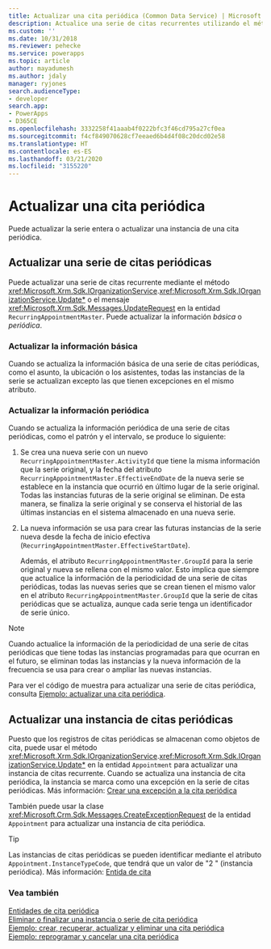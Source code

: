 ```yaml
---
title: Actualizar una cita periódica (Common Data Service) | Microsoft Docs
description: Actualice una serie de citas recurrentes utilizando el método IOrganizationService.Entity o el mensaje UpdateRequest en la entidad RecurringAppointmentMaster.
ms.custom: ''
ms.date: 10/31/2018
ms.reviewer: pehecke
ms.service: powerapps
ms.topic: article
author: mayadumesh
ms.author: jdaly
manager: ryjones
search.audienceType:
- developer
search.app:
- PowerApps
- D365CE
ms.openlocfilehash: 3332258f41aaab4f0222bfc3f46cd795a27cf0ea
ms.sourcegitcommit: f4cf849070628cf7eeaed6b4d4f08c20dcd02e58
ms.translationtype: HT
ms.contentlocale: es-ES
ms.lasthandoff: 03/21/2020
ms.locfileid: "3155220"
---
```

# <a name="update-a-recurring-appointment"></a>Actualizar una cita periódica

Puede actualizar la serie entera o actualizar una instancia de una cita periódica.  
  
## <a name="update-a-recurring-appointment-series"></a>Actualizar una serie de citas periódicas  
 Puede actualizar una serie de citas recurrente mediante el método <xref:Microsoft.Xrm.Sdk.IOrganizationService>.<xref:Microsoft.Xrm.Sdk.IOrganizationService.Update*> o el mensaje <xref:Microsoft.Xrm.Sdk.Messages.UpdateRequest> en la entidad `RecurringAppointmentMaster`. Puede actualizar la información *básica* o *periódica*.  
  
### <a name="update-basic-information"></a>Actualizar la información básica  
 Cuando se actualiza la información básica de una serie de citas periódicas, como el asunto, la ubicación o los asistentes, todas las instancias de la serie se actualizan excepto las que tienen excepciones en el mismo atributo.  
  
### <a name="update-recurrence-information"></a>Actualizar la información periódica  
 Cuando se actualiza la información periódica de una serie de citas periódicas, como el patrón y el intervalo, se produce lo siguiente:  
  
1. Se crea una nueva serie con un nuevo `RecurringAppointmentMaster.ActivityId` que tiene la misma información que la serie original, y la fecha del atributo `RecurringAppointmentMaster.EffectiveEndDate` de la nueva serie se establece en la instancia que ocurrió en último lugar de la serie original. Todas las instancias futuras de la serie original se eliminan. De esta manera, se finaliza la serie original y se conserva el historial de las últimas instancias en el sistema almacenado en una nueva serie.  
  
2. La nueva información se usa para crear las futuras instancias de la serie nueva desde la fecha de inicio efectiva (`RecurringAppointmentMaster.EffectiveStartDate`).  
  
   Además, el atributo `RecurringAppointmentMaster.GroupId` para la serie original y nueva se rellena con el mismo valor. Esto implica que siempre que actualice la información de la periodicidad de una serie de citas periódicas, todas las nuevas series que se crean tienen el mismo valor en el atributo `RecurringAppointmentMaster.GroupId` que la serie de citas periódicas que se actualiza, aunque cada serie tenga un identificador de serie único.  
  
> [!NOTE]
>  Cuando actualice la información de la periodicidad de una serie de citas periódicas que tiene todas las instancias programadas para que ocurran en el futuro, se eliminan todas las instancias y la nueva información de la frecuencia se usa para crear o ampliar las nuevas instancias.  
  
 Para ver el código de muestra para actualizar una serie de citas periódica, consulta [Ejemplo: actualizar una cita periódica](org-service/samples/reschedule-cancel-recurring-appointment.md).  
  
## <a name="update-a-recurring-appointment-instance"></a>Actualizar una instancia de citas periódicas  
 Puesto que los registros de citas periódicas se almacenan como objetos de cita, puede usar el método <xref:Microsoft.Xrm.Sdk.IOrganizationService>.<xref:Microsoft.Xrm.Sdk.IOrganizationService.Update*> en la entidad `Appointment` para actualizar una instancia de citas recurrente. Cuando se actualiza una instancia de cita periódica, la instancia se marca como una excepción en la serie de citas periódicas. Más información: [Crear una excepción a la cita periódica](create-recurring-appointment-series-instance-exception.md#bkmk_createexception)  
  
 También puede usar la clase <xref:Microsoft.Crm.Sdk.Messages.CreateExceptionRequest> de la entidad `Appointment` para actualizar una instancia de cita periódica.  
  
> [!TIP]
>  Las instancias de citas periódicas se pueden identificar mediante el atributo `Appointment.InstanceTypeCode`, que tendrá que un valor de "2 " (instancia periódica). Más información: [Entida de cita](reference/entities/appointment.md)  
  
### <a name="see-also"></a>Vea también  
 [Entidades de cita periódica](/dynamics365/customer-engagement/developer/recurring-appointment-entities)   
 [Eliminar o finalizar una instancia o serie de cita periódica](/dynamics365/customer-engagement/developer/delete-or-end-a-recurring-appointment-series-or-instance)   
 [Ejemplo: crear, recuperar, actualizar y eliminar una cita periódica](org-service/samples/create-retrieve-update-delete-recurring-appointment.md)   
 [Ejemplo: reprogramar y cancelar una cita periódica](org-service/samples/reschedule-cancel-recurring-appointment.md)

